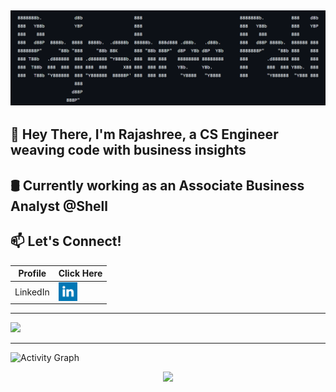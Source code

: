 ![Rajashree's Banner](https://github.com/Rajashree19/Rajashree19/blob/main/assets/Banner.PNG)
---------------------

## 🌸 Hey There, I'm Rajashree, a CS Engineer weaving code with business insights

## 🛢️ Currently working as an Associate Business Analyst @Shell

## 📫 Let's Connect!
|Profile|Click Here|
|-------|----|
|LinkedIn|<a href="https://www.linkedin.com/in/rajashree-pati/"><img align="left" alt="Rajashree's LinkedIn" width="30px" src="https://github.com/edent/SuperTinyIcons/blob/master/images/svg/linkedin.svg" /></a>|

---------------------

<img src="https://github-profile-trophy.vercel.app/?username=Rajashree19&theme=onedark&column=7&margin-w=15&margin-h=15%20(https://github.com/ryo-ma/github-profile-trophy)">

---------------------

![Activity Graph](https://github-readme-activity-graph.vercel.app/graph?username=Rajashree19&theme=dracula)

<p align="center"> 
<img src="https://profile-counter.glitch.me/Rajashree19/count.svg" />
</p>